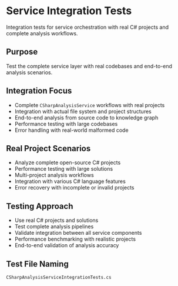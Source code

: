 # Service Integration Tests

Integration tests for service orchestration with real C# projects and complete analysis workflows.

## Purpose
Test the complete service layer with real codebases and end-to-end analysis scenarios.

## Integration Focus
- Complete `CSharpAnalysisService` workflows with real projects
- Integration with actual file system and project structures
- End-to-end analysis from source code to knowledge graph
- Performance testing with large codebases
- Error handling with real-world malformed code

## Real Project Scenarios
- Analyze complete open-source C# projects
- Performance testing with large solutions
- Multi-project analysis workflows
- Integration with various C# language features
- Error recovery with incomplete or invalid projects

## Testing Approach
- Use real C# projects and solutions
- Test complete analysis pipelines
- Validate integration between all service components
- Performance benchmarking with realistic projects
- End-to-end validation of analysis accuracy

## Test File Naming
`CSharpAnalysisServiceIntegrationTests.cs`